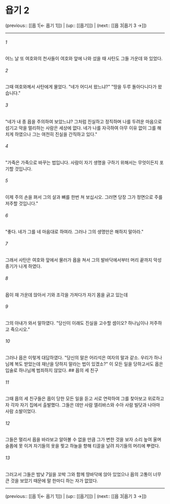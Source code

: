 # 욥기 2

(previous:: [[욥 1|← 욥기 1]]) | (up:: [[욥기]]) | (next:: [[욥 3|욥기 3 →]])

***




###### 1 

어느 날 또 여호와의 천사들이 여호와 앞에 나와 섰을 때 사탄도 그들 가운데 와 있었다. 



###### 2 

그때 여호와께서 사탄에게 물었다. "네가 어디서 왔느냐?" "땅을 두루 돌아다니다가 왔습니다." 



###### 3 

"네가 내 종 욥을 주의하여 보았느냐? 그처럼 진실하고 정직하며 나를 두려운 마음으로 섬기고 악을 멀리하는 사람은 세상에 없다. 네가 나를 자극하여 아무 이유 없이 그를 해치게 하였으나 그는 여전히 진실을 간직하고 있다." 



###### 4 

"가죽은 가죽으로 바꾸는 법입니다. 사람이 자기 생명을 구하기 위해서는 무엇이든지 포기할 것입니다. 



###### 5 

이제 주의 손을 펴서 그의 살과 뼈를 한번 쳐 보십시오. 그러면 당장 그가 정면으로 주를 저주할 것입니다." 



###### 6 

"좋다. 네가 그를 네 마음대로 하여라. 그러나 그의 생명만은 해하지 말아라." 



###### 7 

그래서 사탄은 여호와 앞에서 물러가 욥을 쳐서 그의 발바닥에서부터 머리 끝까지 악성 종기가 나게 하였다. 



###### 8 

욥이 재 가운데 앉아서 기와 조각을 가져다가 자기 몸을 긁고 있는데 



###### 9 

그의 아내가 와서 말하였다. "당신이 이래도 진실을 고수할 셈이오? 하나님이나 저주하고 죽으시오." 



###### 10 

그러나 욥은 이렇게 대답하였다. "당신의 말은 어리석은 여자의 말과 같소. 우리가 하나님께 복도 받았는데 재난을 당하지 말라는 법이 있겠소?" 이 모든 일을 당하고서도 욥은 입술로 하나님께 범죄하지 않았다. ## 욥의 세 친구 



###### 11 

그때 욥의 세 친구들은 욥이 당한 모든 일을 듣고 서로 연락하여 그를 찾아보고 위로하고자 각자 자기 집에서 출발했다. 그들은 데만 사람 엘리바스와 수아 사람 빌닷과 나아마 사람 소발이었다. 



###### 12 

그들은 멀리서 욥을 바라보고 알아볼 수 없을 만큼 그가 변한 것을 보자 소리 높여 울며 슬픔에 못 이겨 자기들의 옷을 찢고 하늘을 향해 티끌을 날려 자기들의 머리에 뿌렸다. 



###### 13 

그러고서 그들은 밤낮 7일을 꼬박 그와 함께 땅바닥에 앉아 있었으나 욥의 고통이 너무 큰 것을 보았기 때문에 말 한마디 하는 자가 없었다.

***

(previous:: [[욥 1|← 욥기 1]]) | (up:: [[욥기]]) | (next:: [[욥 3|욥기 3 →]])
